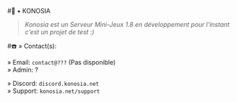#🌴 ▪ KONOSIA


> *Konosia est un Serveur Mini-Jeux 1.8 en développement pour l'instant c'est un projet de test :)*

#☎️​ » Contact(s):

» Email: `contact@???` (Pas disponible)    
» Admin: ?

» Discord: `discord.konosia.net`    
» Support: `konosia.net/support`


